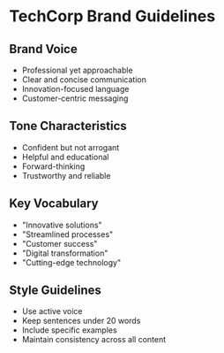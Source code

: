 
# TechCorp Brand Guidelines

## Brand Voice
- Professional yet approachable
- Clear and concise communication
- Innovation-focused language
- Customer-centric messaging

## Tone Characteristics
- Confident but not arrogant
- Helpful and educational
- Forward-thinking
- Trustworthy and reliable

## Key Vocabulary
- "Innovative solutions"
- "Streamlined processes"
- "Customer success"
- "Digital transformation"
- "Cutting-edge technology"

## Style Guidelines
- Use active voice
- Keep sentences under 20 words
- Include specific examples
- Maintain consistency across all content
        